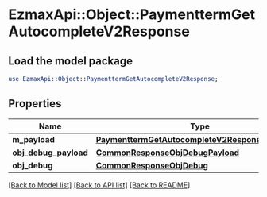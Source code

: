 # EzmaxApi::Object::PaymenttermGetAutocompleteV2Response

## Load the model package
```perl
use EzmaxApi::Object::PaymenttermGetAutocompleteV2Response;
```

## Properties
Name | Type | Description | Notes
------------ | ------------- | ------------- | -------------
**m_payload** | [**PaymenttermGetAutocompleteV2ResponseMPayload**](PaymenttermGetAutocompleteV2ResponseMPayload.md) |  | 
**obj_debug_payload** | [**CommonResponseObjDebugPayload**](CommonResponseObjDebugPayload.md) |  | [optional] 
**obj_debug** | [**CommonResponseObjDebug**](CommonResponseObjDebug.md) |  | [optional] 

[[Back to Model list]](../README.md#documentation-for-models) [[Back to API list]](../README.md#documentation-for-api-endpoints) [[Back to README]](../README.md)


